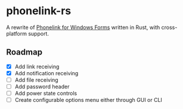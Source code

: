 # phonelink-rs

A rewrite of [Phonelink for Windows Forms](https://github.com/ahsan-a/PhoneLink) written in Rust, with cross-platform support.

## Roadmap

-   [x] Add link receiving
-   [x] Add notification receiving
-   [ ] Add file receiving
-   [ ] Add password header
-   [ ] Add power state controls
-   [ ] Create configurable options menu either through GUI or CLI
